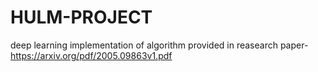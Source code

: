 # HULM-PROJECT
deep learning implementation of algorithm provided in reasearch paper- https://arxiv.org/pdf/2005.09863v1.pdf
